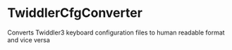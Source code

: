 # TwiddlerCfgConverter
Converts Twiddler3 keyboard configuration files to human readable format and vice versa
